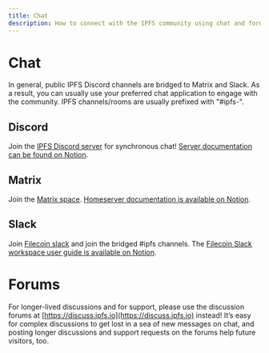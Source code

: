 ```yaml
---
title: Chat
description: How to connect with the IPFS community using chat and forums
---
```


# Chat

In general, public IPFS Discord channels are bridged to Matrix and Slack.  As a result, you can usually use your preferred chat application to engage with the community.  IPFS channels/rooms are usually prefixed with "#ipfs-".

## Discord

Join the [IPFS Discord server](https://discord.gg/ipfs) for synchronous chat! [Server documentation can be found on Notion](https://pl-strflt.notion.site/IPFS-Discord-Server-Documentation-85bbc451303a473bbf6846b01610e3c1).

## Matrix

Join the [Matrix space](https://matrix.to/#/#ipfs-space:ipfs.io). [Homeserver documentation is available on Notion](https://pl-strflt.notion.site/IPFS-Matrix-Homeserver-Documentation-31481e76843547b7ab5160a87eed2b9f).

## Slack

Join [Filecoin slack](https://filecoin.io/slack) and join the bridged #ipfs channels. The [Filecoin Slack workspace user guide is available on Notion](https://pl-strflt.notion.site/Filecoin-Slack-User-Guide-29072679986b4ccb8ad7b091097dd770).

# Forums

For longer-lived discussions and for support, please use the discussion forums at [https://discuss.ipfs.io](https://discuss.ipfs.io) instead! It’s easy for complex discussions to get lost in a sea of new messages on chat, and posting longer discussions and support requests on the forums help future visitors, too.
